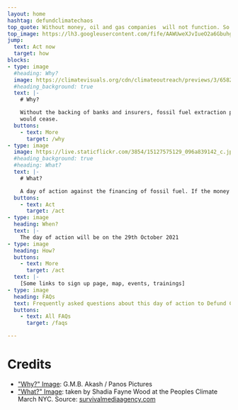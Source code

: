 ```yaml
---
layout: home
hashtag: defundclimatechaos
top_quote: Without money, oil and gas companies  will not function. So lets stop the money flowing.
top_image: https://lh3.googleusercontent.com/fife/AAWUweXJvIueO2a6Gbuhgq4zPFDdaMbO9s28CKrIlr3cyFiIUVyjlqHmAVb-J_D7RAtvY_ghaWiMqQp6ImIJYCzkvnLqGf2ns5QTbN8kpFoQYpSv3Y2Q4oI8E-cXvDnOUc30jjzq6pOeltGKkUxOTYN84LyobGkhaeuCZ5QFs5SVXjqszdBjOqxI0mdGzbqCU-nB5XjQbEVMfgyahZr85Itip4bH0kWpKsbLsv_xFPY8HEa4oEio5f2ABZ8BH1HKnvUyZIThdSbGev9at6KCsZSAyVQUKGAAUd3VI5uCzgf5uEfK9AC5aCddIvlLiPHCLxIzPGK0fAnUApo6lDhZGvQpS-b9t1OljgQCerBTtgRMT1qHhSOPEr4bAM6AQuEBzlpsExhrqVWRfLJ5M5yr4F5tfrGKZV5vj5R08Opdr8cHCAp9hc-5n9dkLhgQ-EdUpp61EXENinE5CkpseBn5GTQteXCabiTcmLrCTaxNOHbDUczEhQyTmLNeOZQtn4roSac-Q_9AZyKsBTYa5AZJoyrSP4ZL8shQ5GvKoXYW-9SVjxHKGDp5SCo2TssxG_O6IQF-oqMAyx_gqSofveKM3E7EHx_5JaJCOG8uOZuxCJiZRqnRe9lbcnaLCk4uZMhYsq2d5UyhHOVEoIzZ6yJr4FCj6CC4GLZzevayklZs3KgWTOqCmJSnTcomVk0iCyw-pN82QukpOVCi0QzEmZaxXXkEsmV1Ipus2-GZyfI=w1366-h627-ft
jump:
  text: Act now
  target: how
blocks:
- type: image
  #heading: Why?
  image: https://climatevisuals.org/cdn/climateoutreach/previews/3/6582ae48669f690738d153c2e8cde381/0/39a583367217fcee4ade0542cf340150/757.jpg
  #heading_background: true
  text: |-
    # Why?

    Without the backing of banks and insurers, fossil fuel extraction projects
    would cease.
  buttons:
    - text: More
      target: /why
- type: image
  image: https://live.staticflickr.com/3854/15127575129_096a839142_c.jpg
  #heading_background: true
  #heading: What?
  text: |-
    # What?

    A day of action against the financing of fossil fuel. If the money stops, they stop.
  buttons:
    - text: Act
      target: /act
- type: image
  heading: When?
  text: |-
    The day of action will be on the 29th October 2021
- type: image
  heading: How?
  buttons:
    - text: More
      target: /act
  text: |-
    [Some links to sign up page, map, events, trainings]
- type: image
  heading: FAQs
  text: Frequently asked questions about this day of action to Defund Climate Chaos
  buttons:
    - text: All FAQs
      target: /faqs

---
```

# Credits

* ["Why?" Image](https://climatevisuals.org/groupitem/20/):  G.M.B. Akash / Panos Pictures
* ["What?" Image](https://flic.kr/p/p3LM3R): taken by Shadia Fayne Wood at the Peoples Climate March NYC. Source: [survivalmediaagency.com](https://survivalmediaagency.com)
